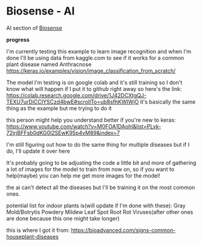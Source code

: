 # Biosense - AI
AI section of [Biosense](https://github.com/shba007/biosense-web)

**progress**

I'm currently testing this example to learn image recognition and when I'm done I'll be using data from kaggle.com to see if it works for a common plant disease named Anthracnose
https://keras.io/examples/vision/image_classification_from_scratch/

The model I'm testing is on google colab and it's still training so I don't know what will happen if I put it to github right away so here's the link:
https://colab.research.google.com/drive/1J42DCXtgQJ-TEXU7urDiCCIYSCzd4bwE#scrollTo=ub8sfhKWIWjO
it's basically the same thing as the example but me trying to do it

this person might help you understand better if you're new to keras: https://www.youtube.com/watch?v=M0FOA1DAohI&list=PLvk-72jrjBFFsb0dKG0l2SEwK95p4vM89&index=7

I'm still figuring out how to do the same thing for multiple diseases but if I do, I'll update it over here

It's probably going to be adjusting the code a little bit and more of gathering a lot of images for the model to train from now on, so if you want to help(maybe) you can help me get more images for the model!

the ai can't detect all the diseases but I'll be training it on the most common ones.

potential list for indoor plants is(will update if I'm done with these):
Gray Mold/Botrytis
Powdery Mildew
Leaf Spot
Root Rot
Viruses(after other ones are done because this one might take longer)

this is where I got it from:
https://bioadvanced.com/signs-common-houseplant-diseases
